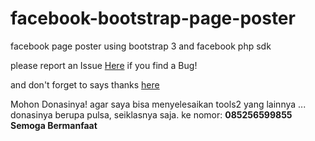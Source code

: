 facebook-bootstrap-page-poster
==============================

facebook page poster using bootstrap 3 and facebook php sdk

please report an Issue <a href="https://github.com/gifars/facebook-bootstrap-page-poster/issues">Here</a> if you find a Bug!

and don't forget to says thanks <a href="https://github.com/gifars/facebook-bootstrap-page-poster/issues/2">here</a>

Mohon Donasinya! agar saya bisa menyelesaikan tools2 yang lainnya ... donasinya berupa pulsa, seiklasnya saja.
ke nomor:
<strong>085256599855</strong>
<strong> Semoga Bermanfaat</strong>

